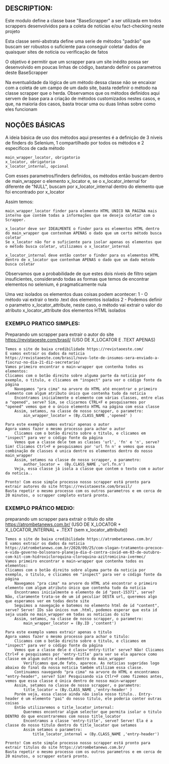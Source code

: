 ## DESCRIPTION:
Este modulo define a classe base "BaseScrapper" a ser utilizada em todos scrappers desenvolvidos para a coleta de noticias e/ou fact-checking neste projeto

Esta classe semi-abstrata define uma serie de métodos "padrão" que buscam ser robustos o suficiente para conseguir coletar dados de quaisquer sites de noticia ou verificação de fatos

O objetivo é permitir que um scrapper para um site inédito possa ser desenvolvido em poucas linhas de código, bastando definir os parametros deste BaseScrapper

Na eventualidade da lógica de um método dessa classe não se encaixar com a coleta de um campo de um dado site, basta redefinir o método na classe scrapper que o herda.
    Observamos que os métodos definidos aqui servem de base para a criação de métodos customizados nestes casos, e que, na maioria dos casos, basta trocar uma ou duas linhas sobre como eles funcionam


## NOÇÕES BÁSICAS

A ideia básica de uso dos métodos aqui presentes é a definição de 3 níveis de finders do Selenium, 1 compartilhado por todos os métodos e 2 especificos de cada método

    main_wrapper_locator, obrigatorio
  	x_locator, obrigatorio
  	x_locator_internal, opcional

Com esses parametros/finders definidos, os métodos então buscam dentro de main_wrapper o elemento x_locator e, 
   se o x_locator_internal for diferente de "NULL", buscam por x_locator_internal dentro do elemento que foi encontrado por x_locator

Assim temos: 

	main_wrapper_locator finder para elemento HTML UNICO NA PAGINA mais interno que contém todas a informações que se deseja coletar com o Scrapper.

	x_locator deve ser IDEALMENTE o finder para os elementos HTML dentro do main_wrapper que contenham APENAS o dado que um certo método busca coletar
    Se x_locator não for o suficiente para isolar apenas os elementos que o método busca coletar, utilizamos o x_locator_internal

	x_locator_internal deve então conter o finder para os elementos HTML dentro de x_locator que contenham APENAS o dado que um dado método busca coletar

Observamos que a probabilidade de que estes dois níveis de filtro sejam insuficientes, considerando todas as formas que temos de encontrar elementos no selenium, é pragmaticamente nula

Uma vez isolados os elementos duas coisas podem acontecer:
    1 - O método vai extrair o texto .text dos elementos isolados
    2 - Podemos definir o parametro x_locator_attribute, neste caso, o método vai extrair o valor do atributo x_locator_attribute dos elementos HTML isolados


### EXEMPLO PRATICO SIMPLES: 

Preparando um scrapper para extrair o autor do site https://revistaoeste.com/brasil/ (USO DE X_LOCATOR E .TEXT APENAS)

    Temos o site de baixa credibilidade https://revistaoeste.com/
    E vamos extrair os dados da noticia https://revistaoeste.com/brasil/novo-lote-de-insumos-sera-enviado-a-fiocruz-no-dia-21-diz-secretario/
    Vamos primeiro encontrar o main-wrapper que contenha todos os elementos:
    Clicamos com o botão direito sobre alguma parte da noticia por exemplo, o titulo, e clicamos em "inspect" para ver o código fonte da página
        Navegamos "pra cima" na arvore do HTML até encontrar o primeiro elemento com algum atributo único que contenha tudo da noticia
        Encontramos inicialmente o elemento com várias classes, entre elas a "opened", serve? Sim, se clicarmos CTRL+F e pesquisarmos por "opened" vemos que é o único elemento HTML na página com essa classe
        Assim, setamos, na classe de nosso scrapper, o parametro:
            ain_wrapper_locator = (By.CLASS_NAME ,'opened' )

    Para este exemplo vamos extrair apenas o autor
    Agora vamos fazer o mesmo processo para achar o autor
        Clicamos com o botão direito sobre o titulo, e clicamos em "inspect" para ver o código fonte da página
        Vemos que a classe dele tem as classes 'url', 'fn' e 'n', serve? Sim! Clicamos Ctrl+F e pesquisamos por 'url fn n' e vemos que essa combinação de classes é unica dentre os elementos dentro do nosso main_wrapper
        Assim, setamos na classe de nosso scrapper, o parametro:
            author_locator =  (By.CLASS_NAME ,'url.fn.n')
        Veja, essa classe já isola a classe que contem o texto com o autor da noticia..

    Pronto! Com esse simple processo nosso scrapper está pronto para extrair autores do site https://revistaoeste.com/brasil/
    Basta repetir o mesmo processo com os outros parametros e em cerca de 20 minutos, o scrapper completo estará pronto.





### EXEMPLO PRÁTICO MEDIO: 

preparando um scrapper para extrair o titulo do site https://atrombetanews.com.br/ (USO DE X_LOCATOR + X_LOCATOR_INTERNAL + .TEXT (sem x_locator_attribute))

    Temos o site de baixa credibilidade https://atrombetanews.com.br/
    E vamos extrair os dados da noticia https://atrombetanews.com.br/2020/09/25/com-slogan-tratamento-precoce-e-vida-governo-bolsonaro-planeja-dia-d-contra-covid-em-03-de-outubro-com-kit-com-hidroxicloroquina-cloroquina-azitromicina-ivermec/
    Vamos primeiro encontrar o main-wrapper que contenha todos os elementos:
    Clicamos com o botão direito sobre alguma parte da noticia por exemplo, o titulo, e clicamos em "inspect" para ver o código fonte da página
        Navegamos "pra cima" na arvore do HTML até encontrar o primeiro elemento com algum atributo único que contenha tudo da noticia
        Encontramos inicialmente o elemento de id "post-15371", serve? Não, claramente trata-se de um id peculiar DESTA url, queremos algo que esperamos ver em todas deste site
        Seguimos a navegação e batemos no elemento html de id "content", serve? Serve! IDs são únicos num .html, podemos esperar que esta id seja usada no main_wrapper em todas as noticias do site
        Assim, setamos, na classe de nosso scrapper, o parametro:
            main_wrapper_locator = (By.ID ,'content')

    Para este exemplo vamos extrair apenas o titulo 
    Agora vamos fazer o mesmo processo para achar o titulo:
        Clicamos com o botão direito sobre o titulo, e clicamos em "inspect" para ver o código fonte da página
        Vemos que a classe dele é class='entry-title' serve? Não! Clicamos Ctrl+F e pesquisamos por 'entry-title' para ver se ela aparece como classe em algum outro elemento dentro do main_wrapper
            Verificamos que,de fato, aparece. As noticias sugeridas logo abaixo do final da nossa noticia também utilizam essa classe.
        Continuamos navegando "pra cima" na arvore do HTML e encontramos "entry-header", serve? Sim! Pesquisando via Ctlr+F como fizemos antes, vemos que essa classe é única dentro de nosso main-wrapper
        Assim, setamos na classe de nosso scrapper, o parametro:
            title_locator = (By.CLASS_NAME ,'entry-header' )
        Porém veja, essa classe ainda não isola nosso titulo.. Entry-header é um elemento "pai" do nosso titulo, ele poderia conter outras coisas
        Então utilizaremos o title_locator_internal:
            Queremos encontrar algum selector que permita isolar o titulo DENTRO do que encontraremos com nosso title_locator
            Encontramos a classe 'entry-title', serve? Serve! Ela é a classe do nosso titulo dentro do title_locator que setamos
            Assim setamos o parametro:
                title_locator_internal = (By.CLASS_NAME ,'entry-header')

    Pronto! Com este simple processo nosso scrapper está pronto para extrair titulos do site https://atrombetanews.com.br/
    Basta repetir o mesmo processo com os outros parametros e em cerca de 20 minutos, o scrapper estará pronto.
